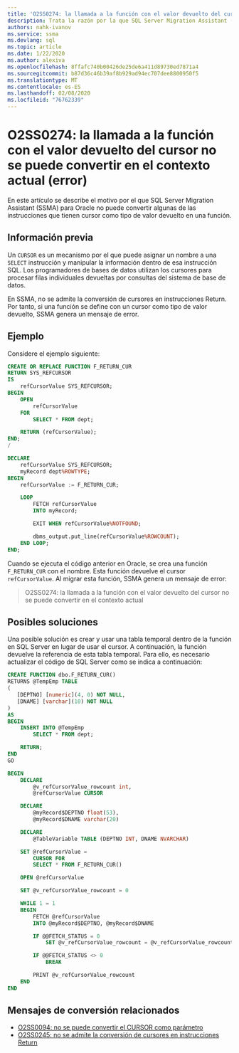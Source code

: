 ```yaml
---
title: 'O2SS0274: la llamada a la función con el valor devuelto del cursor no se puede convertir en el contexto actual (error)'
description: Trata la razón por la que SQL Server Migration Assistant (SSMA) para Oracle no puede convertir algunas de las instrucciones que tienen cursor como tipo de valor devuelto en una función.
authors: nahk-ivanov
ms.service: ssma
ms.devlang: sql
ms.topic: article
ms.date: 1/22/2020
ms.author: alexiva
ms.openlocfilehash: 8ffafc740b00426de25de6a411d89730ed7871a4
ms.sourcegitcommit: b87d36c46b39af8b929ad94ec707dee8800950f5
ms.translationtype: MT
ms.contentlocale: es-ES
ms.lasthandoff: 02/08/2020
ms.locfileid: "76762339"
---
```

# <a name="o2ss0274-call-to-function-with-cursor-return-value-cannot-be-converted-in-current-context-error"></a>O2SS0274: la llamada a la función con el valor devuelto del cursor no se puede convertir en el contexto actual (error)

En este artículo se describe el motivo por el que SQL Server Migration Assistant (SSMA) para Oracle no puede convertir algunas de las instrucciones que tienen cursor como tipo de valor devuelto en una función.

## <a name="background"></a>Información previa

Un `CURSOR` es un mecanismo por el que puede asignar un nombre a una `SELECT` instrucción y manipular la información dentro de esa instrucción SQL. Los programadores de bases de datos utilizan los cursores para procesar filas individuales devueltas por consultas del sistema de base de datos.

En SSMA, no se admite la conversión de cursores en instrucciones Return. Por tanto, si una función se define con un cursor como tipo de valor devuelto, SSMA genera un mensaje de error.

## <a name="example"></a>Ejemplo

Considere el ejemplo siguiente:

```sql
CREATE OR REPLACE FUNCTION F_RETURN_CUR
RETURN SYS_REFCURSOR
IS
    refCursorValue SYS_REFCURSOR;
BEGIN
    OPEN
        refCursorValue
    FOR
        SELECT * FROM dept;

    RETURN (refCursorValue);
END;
/

DECLARE
    refCursorValue SYS_REFCURSOR;
    myRecord dept%ROWTYPE;
BEGIN
    refCursorValue := F_RETURN_CUR;

    LOOP
        FETCH refCursorValue
        INTO myRecord;

        EXIT WHEN refCursorValue%NOTFOUND;

        dbms_output.put_line(refCursorValue%ROWCOUNT);
    END LOOP;
END;
```

Cuando se ejecuta el código anterior en Oracle, se crea una función `F_RETURN_CUR` con el nombre. Esta función devuelve el cursor `refCursorValue`. Al migrar esta función, SSMA genera un mensaje de error:

> O2SS0274: la llamada a la función con el valor devuelto del cursor no se puede convertir en el contexto actual

## <a name="possible-remedies"></a>Posibles soluciones

Una posible solución es crear y usar una tabla temporal dentro de la función en SQL Server en lugar de usar el cursor. A continuación, la función devuelve la referencia de esta tabla temporal. Para ello, es necesario actualizar el código de SQL Server como se indica a continuación:

```sql
CREATE FUNCTION dbo.F_RETURN_CUR()
RETURNS @TempEmp TABLE
(
   [DEPTNO] [numeric](4, 0) NOT NULL,
   [DNAME] [varchar](10) NOT NULL
)
AS
BEGIN
    INSERT INTO @TempEmp
        SELECT * FROM dept;

    RETURN;
END
GO

BEGIN
    DECLARE
        @v_refCursorValue_rowcount int,
        @refCursorValue CURSOR

    DECLARE
        @myRecord$DEPTNO float(53),
        @myRecord$DNAME varchar(20)

    DECLARE
        @TableVariable TABLE (DEPTNO INT, DNAME NVARCHAR)

    SET @refCursorValue =
        CURSOR FOR
        SELECT * FROM F_RETURN_CUR()

    OPEN @refCursorValue

    SET @v_refCursorValue_rowcount = 0

    WHILE 1 = 1
    BEGIN
        FETCH @refCursorValue
        INTO @myRecord$DEPTNO, @myRecord$DNAME

        IF @@FETCH_STATUS = 0
            SET @v_refCursorValue_rowcount = @v_refCursorValue_rowcount + 1

        IF @@FETCH_STATUS <> 0
            BREAK

        PRINT @v_refCursorValue_rowcount
    END
END
```

## <a name="related-conversion-messages"></a>Mensajes de conversión relacionados

* [O2SS0094: no se puede convertir el CURSOR como parámetro](o2ss0094.md)
* [O2SS0245: no se admite la conversión de cursores en instrucciones Return](o2ss0245.md)
